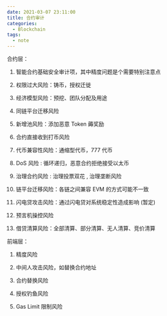 ```yaml
---
date: 2021-03-07 23:11:00
title: 合约审计
categories:
  - Blockchain
tags:
  - note
---
```



合约层：

1. 智能合约基础安全审计项，其中精度问题是个需要特别注意点

2. 权限过大风险：铸币，授权迁徙

3. 经济模型风险：预挖、团队分配及用途

4. 同链平台迁移风险

5. 新增池风险：添加恶意 Token 薅奖励

6. 合约直接收到打币风险

7. 代币兼容性风险：通缩型代币，777 代币

8. DoS 风险 : 循环递归，恶意合约拒绝接受以太币

9. 治理合约风险 : 治理投票双花 , 治理垄断风险

10. 链平台迁移风险：各链之间兼容 EVM 的方式可能不一致

11. 闪电贷攻击风险：通过闪电贷对系统稳定性造成影响 (暂定)

12. 预言机操控风险

13. 借贷清算风险：全部清算、部分清算、无人清算、竞价清算

前端层：

1. 精度风险

2. 中间人攻击风险，如替换合约地址

3. 合约替换风险

4. 授权钓鱼风险

5. Gas Limit 限制风险